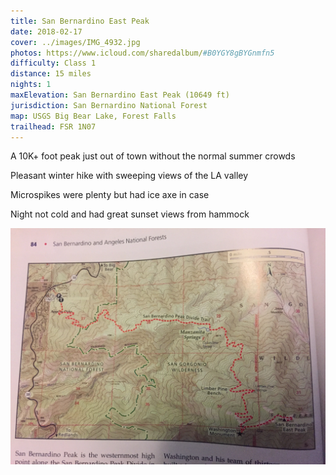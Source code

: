 ```yaml
---
title: San Bernardino East Peak
date: 2018-02-17
cover: ../images/IMG_4932.jpg
photos: https://www.icloud.com/sharedalbum/#B0YGY8gBYGnmfn5
difficulty: Class 1
distance: 15 miles
nights: 1
maxElevation: San Bernardino East Peak (10649 ft)
jurisdiction: San Bernardino National Forest
map: USGS Big Bear Lake, Forest Falls
trailhead: FSR 1N07
---
```


A 10K+ foot peak just out of town without the normal summer crowds

Pleasant winter hike with sweeping views of the LA valley

Microspikes were plenty but had ice axe in case

Night not cold and had great sunset views from hammock

![Route](../images/IMG_4907.jpeg)

